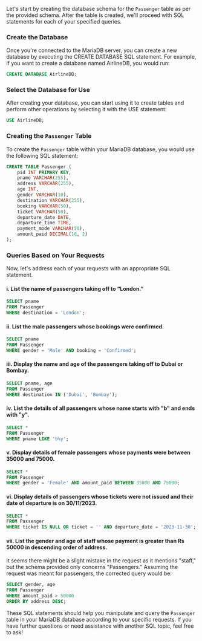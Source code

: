 Let's start by creating the database schema for the `Passenger` table as per the provided schema. After the table is created, we'll proceed with SQL statements for each of your specified queries.

### Create the Database 
 Once you're connected to the MariaDB server, you can create a new database by executing the CREATE DATABASE SQL statement. For example, if you want to create a database named AirlineDB, you would run:

```sql
CREATE DATABASE AirlineDB;
```

### Select the Database for Use

 After creating your database, you can start using it to create tables and perform other operations by selecting it with the USE statement:

```sql
USE AirlineDB;
```

### Creating the `Passenger` Table

To create the `Passenger` table within your MariaDB database, you would use the following SQL statement:

```sql
CREATE TABLE Passenger (
    pid INT PRIMARY KEY,
    pname VARCHAR(255),
    address VARCHAR(255),
    age INT,
    gender VARCHAR(10),
    destination VARCHAR(255),
    booking VARCHAR(50),
    ticket VARCHAR(50),
    departure_date DATE,
    departure_time TIME,
    payment_mode VARCHAR(50),
    amount_paid DECIMAL(10, 2)
);
```

### Queries Based on Your Requests

Now, let's address each of your requests with an appropriate SQL statement.

#### i. List the name of passengers taking off to “London.”

```sql
SELECT pname
FROM Passenger
WHERE destination = 'London';
```

#### ii. List the male passengers whose bookings were confirmed.

```sql
SELECT pname
FROM Passenger
WHERE gender = 'Male' AND booking = 'Confirmed';
```

#### iii. Display the name and age of the passengers taking off to Dubai or Bombay.

```sql
SELECT pname, age
FROM Passenger
WHERE destination IN ('Dubai', 'Bombay');
```

#### iv. List the details of all passengers whose name starts with "b" and ends with "y".

```sql
SELECT *
FROM Passenger
WHERE pname LIKE 'b%y';
```

#### v. Display details of female passengers whose payments were between 35000 and 75000.

```sql
SELECT *
FROM Passenger
WHERE gender = 'Female' AND amount_paid BETWEEN 35000 AND 75000;
```

#### vi. Display details of passengers whose tickets were not issued and their date of departure is on 30/11/2023.

```sql
SELECT *
FROM Passenger
WHERE ticket IS NULL OR ticket = '' AND departure_date = '2023-11-30';
```

#### vii. List the gender and age of staff whose payment is greater than Rs 50000 in descending order of address.

It seems there might be a slight mistake in the request as it mentions "staff," but the schema provided only concerns "Passengers." Assuming the request was meant for passengers, the corrected query would be:

```sql
SELECT gender, age
FROM Passenger
WHERE amount_paid > 50000
ORDER BY address DESC;
```

These SQL statements should help you manipulate and query the `Passenger` table in your MariaDB database according to your specific requests. If you have further questions or need assistance with another SQL topic, feel free to ask!